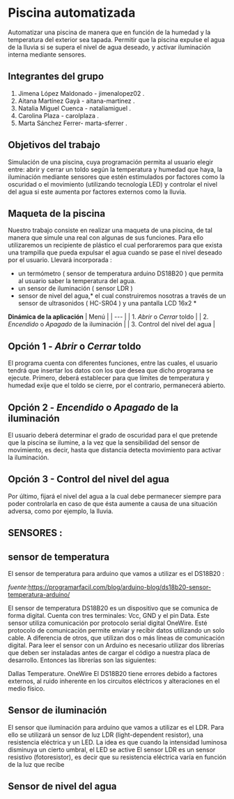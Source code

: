 # Piscina automatizada

Automatizar una piscina de manera que en función de la humedad y la temperatura del exterior sea tapada. Permitir que la piscina expulse el agua de la lluvia si se supera el nivel de agua deseado, y activar iluminación interna mediante sensores.

## Integrantes del grupo

 1. Jimena López Maldonado - jimenalopez02 .
 2. Aitana Martínez Gayà -  aitana-martinez .
 3. Natalia Miguel Cuenca -  nataliamiguel .
 4. Carolina Plaza -  carolplaza .
 5. Marta Sánchez Ferrer-  marta-sferrer .

## Objetivos del trabajo
Simulación de una piscina, cuya programación permita al usuario elegir entre: abrir y cerrar un toldo según la temperatura y humedad que haya, la iluminación mediante sensores que estén estimulados por factores como la oscuridad o el movimiento (utilizando tecnología LED) y controlar el nivel del agua si este aumenta por factores externos como la lluvia.
## Maqueta de la piscina
Nuestro trabajo consiste en realizar una maqueta de una piscina, de tal manera que simule una real con algunas de sus funciones.
Para ello utilizaremos un recipiente de plástico el cual perforaremos para que exista una trampilla que pueda expulsar el agua cuando se pase el nivel deseado por el usuario.
Llevará incorporada :
- un termómetro ( sensor de temperatura arduino  DS18B20 ) que permita al usuario saber la temperatura del agua.
- un sensor de iluminación ( sensor LDR )
- sensor de nivel del agua,* el cual construiremos nosotras a través de un sensor de ultrasonidos ( HC-SR04 ) y una pantalla LCD 16x2 *

**Dinámica de la aplicación**
| Menú |
| --- |
| 1. *Abrir* o *Cerrar* toldo  |
| 2. *Encendido* o *Apagado* de la iluminación |
| 3. Control del nivel del agua |

## Opción 1 - *Abrir* o *Cerrar* toldo
El programa cuenta con diferentes funciones, entre las cuales, el usuario tendrá que insertar los datos con los que desea que dicho programa se ejecute. 
Primero, deberá establecer para que límites de temperatura y humedad exije que el toldo se cierre, por el contrario, permanecerá abierto. 

## Opción 2 - *Encendido* o *Apagado* de la iluminación
El usuario deberá determinar el grado de oscuridad para el que pretende que la piscina se ilumine, a la vez que la sensibilidad del sensor de movimiento, es decir, hasta que distancia detecta movimiento para activar la iluminación. 

## Opción 3 - Control del nivel del agua
Por último, fijará el nivel del agua a la cual debe permanecer siempre para poder controlarla en caso de que ésta aumente a causa de una situación adversa, como por ejemplo, la lluvia. 
 
 
 
 
 
 
 
 
 ## SENSORES :
 ## sensor de temperatura
 El sensor de temperatura para arduino que vamos a utilizar es el DS18B20 :
 
*fuente*:https://programarfacil.com/blog/arduino-blog/ds18b20-sensor-temperatura-arduino/

El sensor de temperatura DS18B20 es un dispositivo que se comunica de forma digital. Cuenta con tres terminales: Vcc, GND y el pin Data. Este sensor utiliza comunicación por  protocolo serial digital OneWire. Esté protocolo de comunicación permite enviar y recibir datos utilizando un solo cable. A diferencia de otros, que utilizan dos o más líneas de comunicación digital. Para leer el sensor con un Arduino es necesario utilizar dos librerías que deben ser instaladas antes de cargar el código a nuestra placa de desarrollo. Entonces las librerías son las siguientes:

Dallas Temperature.
OneWire
El DS18B20 tiene errores debido a factores externos, al ruido inherente en los circuitos eléctricos y alteraciones en el medio físico.

## Sensor de iluminación
El sensor que iluminación para arduino que vamos a utilizar es el LDR.
Para ello se utilizará un sensor de luz LDR (light-dependent resistor), una resistencia eléctrica y un LED. La idea es que cuando la intensidad luminosa disminuya un cierto umbral, el LED se active
El sensor LDR es un sensor resistivo (fotoresistor), es decir que su resistencia eléctrica varía en función de la luz que recibe
 ## Sensor de nivel del agua
